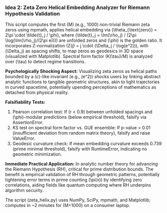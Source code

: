 ### Idea 2: Zeta Zero Helical Embedding Analyzer for Riemann Hypothesis Validation

This script computes the first \(M\) (e.g., 1000) non-trivial Riemann zeta zeros using mpmath, applies helical embedding via \(\theta_{\text{zero}} = 2\pi \cdot \tilde{t}_j / \phi\), where \(\tilde{t}_j = \Im(\rho_j) / (2\pi \log(\Im(\rho_j)/(2\pi e)))\) are unfolded zeros and \(\phi\) is the golden ratio. It incorporates Z-normalization \(Z(j) = j \cdot (\Delta_j / \log(e^2))\), with \(\Delta_j\) as spacing shifts, to map zeros as geodesics in 3D space (visualized with Matplotlib). Spectral form factor \(K(\tau)/M\) is analyzed over \(\tau\) to detect regime transitions.

**Psychologically Shocking Aspect:** Visualizing zeta zeros as helical paths bounded by a \(c\)-like invariant (e.g., \(e^2\)) shocks users by linking abstract analytic functions to tangible geometric structures, akin to light trajectories in curved spacetime, potentially upending perceptions of mathematics as detached from physical reality.

**Falsifiability Tests:**
1. Pearson correlation test: If \(r < 0.9\) between unfolded spacings and \(\phi\)-modular predictions (below empirical threshold), falsify via AssertionError.
2. KS test on spectral form factor vs. GUE ensemble: If p-value > 0.01 (insufficient deviation from random matrix theory), falsify and raise ValueError.
3. Geodesic curvature check: If mean embedding curvature exceeds 0.739 (prime minimal threshold), falsify with RuntimeError, indicating no geometric minimization.

**Immediate Practical Application:** In analytic number theory for advancing the Riemann Hypothesis (RH), critical for prime distribution bounds. The benefit is empirical validation of RH through geometric patterns, potentially tightening error terms in prime counting \(\pi(x)\) by identifying zero correlations, aiding fields like quantum computing where RH underpins algorithm security.

The script (zeta_helix.py) uses NumPy, SciPy, mpmath, and Matplotlib; computes in ~2 minutes for \(M=1000\) on a consumer laptop.

